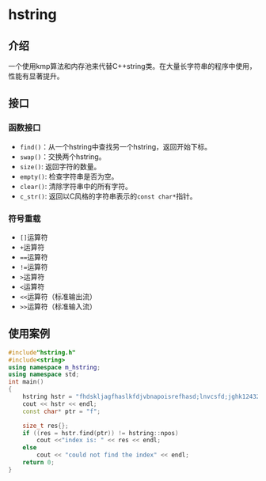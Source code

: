 # hstring

## 介绍

​	一个使用kmp算法和内存池来代替C++string类。在大量长字符串的程序中使用，性能有显著提升。

## 接口

### 函数接口

* `find()`：从一个hstring中查找另一个hstring，返回开始下标。
* `swap()`：交换两个hstring。
* `size()`: 返回字符的数量。
* `empty()`: 检查字符串是否为空。
* `clear()`: 清除字符串中的所有字符。
* `c_str()`: 返回以C风格的字符串表示的`const char*`指针。

### 符号重载

* `[]`运算符
* `+`运算符
* `==`运算符
* `!=`运算符
* `>`运算符
* `<`运算符
* `<<`运算符（标准输出流）
* `>>`运算符（标准输入流）

## 使用案例

```C++
#include"hstring.h"
#include<string>
using namespace m_hstring;
using namespace std;
int main()
{
	hstring hstr = "fhdskljagfhaslkfdjvbnapoisrefhasd;lnvcsfd;jghk12432uy4132947895y3wqieuh980723qy54rhure3w";
	cout << hstr << endl;
	const char* ptr = "f";

	size_t res{};
	if ((res = hstr.find(ptr)) != hstring::npos)
		cout <<"index is: " << res << endl;
	else
		cout << "could not find the index" << endl;
	return 0;
}
```

